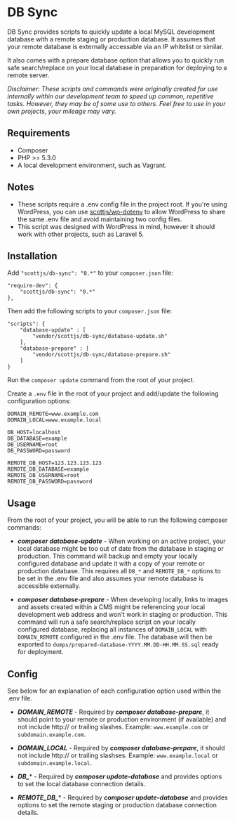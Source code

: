 # DB Sync

DB Sync provides scripts to quickly update a local MySQL development database with a remote staging or production database. It assumes that your remote database is externally accessable via an IP whitelist or similar.

It also comes with a prepare database option that allows you to quickly run safe search/replace on your local database in preparation for deploying to a remote server.

*Disclaimer: These scripts and commands were originally created for use internally within our development team to speed up common, repetitive tasks. However, they may be of some use to others. Feel free to use in your own projects, your mileage may vary.*

## Requirements

* Composer
* PHP >= 5.3.0
* A local development environment, such as Vagrant.

## Notes

* These scripts require a .env config file in the project root. If you're using WordPress, you can use [scottjs/wp-dotenv](https://github.com/scottjs/wp-dotenv) to allow WordPress to share the same .env file and avoid maintaining two config files.
* This script was designed with WordPress in mind, however it should work with other projects, such as Laravel 5.

## Installation

Add `"scottjs/db-sync": "0.*"` to your `composer.json` file:

```
"require-dev": {
	"scottjs/db-sync": "0.*"
},
```

Then add the following scripts to your `composer.json` file:

```
"scripts": {
	"database-update" : [
		"vendor/scottjs/db-sync/database-update.sh"
	],
	"database-prepare" : [
		"vendor/scottjs/db-sync/database-prepare.sh"
	]
}
```

Run the `composer update` command from the root of your project. 

Create a `.env` file in the root of your project and add/update the following configuration options:

```
DOMAIN_REMOTE=www.example.com
DOMAIN_LOCAL=www.example.local

DB_HOST=localhost
DB_DATABASE=example
DB_USERNAME=root
DB_PASSWORD=password

REMOTE_DB_HOST=123.123.123.123
REMOTE_DB_DATABASE=example
REMOTE_DB_USERNAME=root
REMOTE_DB_PASSWORD=password
```

## Usage

From the root of your project, you will be able to run the following composer commands:

* ***composer database-update*** - When working on an active project, your local database might be too out of date from the database in staging or production. This command will backup and empty your locally configured database and update it with a copy of your remote or production database. This requires all `DB_*` and `REMOTE_DB_*` options to be set in the .env file and also assumes your remote database is accessible externally.

* ***composer database-prepare*** - When developing locally, links to images and assets created within a CMS might be referencing your local development web address and won't work in staging or production. This command will run a safe search/replace script on your locally configured database, replacing all instances of `DOMAIN_LOCAL` with `DOMAIN_REMOTE` configured in the .env file. The database will then be exported to `dumps/prepared-database-YYYY.MM.DD-HH.MM.SS.sql` ready for deployment.

## Config

See below for an explanation of each configuration option used within the .env file.

* ***DOMAIN_REMOTE*** - Required by ***composer database-prepare***, it should point to your remote or production environment (if available) and not include http:// or trailing slashes. Example: `www.example.com` or `subdomain.example.com`.

* ***DOMAIN_LOCAL*** - Required by ***composer database-prepare***, it should not include http:// or trailing slashses. Example: `www.example.local` or `subdomain.example.local`.

* ***DB_**** - Required by ***composer update-database*** and provides options to set the local database connection details.

* ***REMOTE\_DB_**** - Required by ***composer update-database*** and provides options to set the remote staging or production database connection details.
